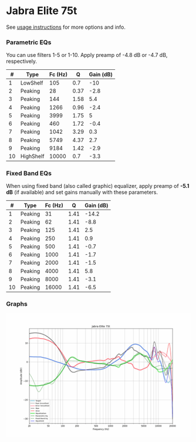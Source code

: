 # Jabra Elite 75t
See [usage instructions](https://github.com/jaakkopasanen/AutoEq#usage) for more options and info.

### Parametric EQs
You can use filters 1-5 or 1-10. Apply preamp of -4.8 dB or -4.7 dB, respectively.

|   # | Type      |   Fc (Hz) |    Q |   Gain (dB) |
|-----|-----------|-----------|------|-------------|
|   1 | LowShelf  |       105 | 0.7  |       -10   |
|   2 | Peaking   |        28 | 0.37 |        -2.8 |
|   3 | Peaking   |       144 | 1.58 |         5.4 |
|   4 | Peaking   |      1266 | 0.96 |        -2.4 |
|   5 | Peaking   |      3999 | 1.75 |         5   |
|   6 | Peaking   |       460 | 1.72 |        -0.4 |
|   7 | Peaking   |      1042 | 3.29 |         0.3 |
|   8 | Peaking   |      5749 | 4.37 |         2.7 |
|   9 | Peaking   |      9184 | 1.42 |        -2.9 |
|  10 | HighShelf |     10000 | 0.7  |        -3.3 |

### Fixed Band EQs
When using fixed band (also called graphic) equalizer, apply preamp of **-5.1 dB** (if available) and set gains manually with these parameters.

|   # | Type    |   Fc (Hz) |    Q |   Gain (dB) |
|-----|---------|-----------|------|-------------|
|   1 | Peaking |        31 | 1.41 |       -14.2 |
|   2 | Peaking |        62 | 1.41 |        -8.8 |
|   3 | Peaking |       125 | 1.41 |         2.5 |
|   4 | Peaking |       250 | 1.41 |         0.9 |
|   5 | Peaking |       500 | 1.41 |        -0.7 |
|   6 | Peaking |      1000 | 1.41 |        -1.7 |
|   7 | Peaking |      2000 | 1.41 |        -1.5 |
|   8 | Peaking |      4000 | 1.41 |         5.8 |
|   9 | Peaking |      8000 | 1.41 |        -3.1 |
|  10 | Peaking |     16000 | 1.41 |        -6.5 |

### Graphs
![](./Jabra%20Elite%2075t.png)

